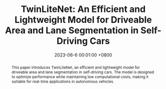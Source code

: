 ---
title:          "TwinLiteNet: An Efficient and Lightweight Model for Driveable Area and Lane Segmentation in Self-Driving Cars"
date:           2023-06-6 00:01:00 +0800
selected:       true
pub:            "International Conference on Multimedia Analysis and Pattern Recognition (MAPR)"
pub_date:       "2024"

abstract: >-
  This paper introduces TwinLiteNet, an efficient and lightweight model for driveable area and lane segmentation in self-driving cars. The model is designed to optimize performance while maintaining low computational costs, making it suitable for real-time applications in autonomous vehicles.
cover:          /assets/images/covers/twin.png
authors:
  - Quang-Huy Che
  - Dinh Phuc Nguyen
  - Minh Quan Pham
  - Duc Khai Lam
links:
  Paper: https://ieeexplore.ieee.org/document/10288646
  Code: https://github.com/chequanghuy/TwinLiteNet
---
